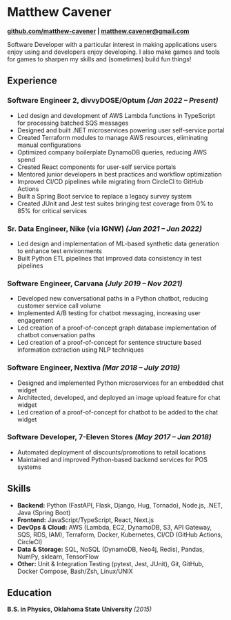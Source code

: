 # Matthew Cavener

**[github.com/matthew-cavener](https://github.com/matthew-cavener) | <matthew.cavener@gmail.com>**

Software Developer with a particular interest in making applications users enjoy using and developers enjoy developing. I also make games and tools for games to sharpen my skills and (sometimes) build fun things!

## Experience

### Software Engineer 2, divvyDOSE/Optum *(Jan 2022 – Present)*

- Led design and development of AWS Lambda functions in TypeScript for processing batched SQS messages
- Designed and built .NET microservices powering user self-service portal
- Created Terraform modules to manage AWS resources, eliminating manual configurations
- Optimized company boilerplate DynamoDB queries, reducing AWS spend
- Created React components for user-self service portals
- Mentored junior developers in best practices and workflow optimization
- Improved CI/CD pipelines while migrating from CircleCI to GitHub Actions
- Built a Spring Boot service to replace a legacy survey system
- Created JUnit and Jest test suites bringing test coverage from 0% to 85% for critical services

### Sr. Data Engineer, Nike (via IGNW) *(Jan 2021 – Jan 2022)*

- Led design and implementation of ML-based synthetic data generation to enhance test environments
- Built Python ETL pipelines that improved data consistency in test pipelines

### Software Engineer, Carvana *(July 2019 – Nov 2021)*

- Developed new conversational paths in a Python chatbot, reducing customer service call volume
- Implemented A/B testing for chatbot messaging, increasing user engagement
- Led creation of a proof-of-concept graph database implementation of chatbot conversation paths
- Led creation of a proof-of-concept for sentence structure based information extraction using NLP techniques

### Software Engineer, Nextiva *(Mar 2018 – July 2019)*

- Designed and implemented Python microservices for an embedded chat widget
- Architected, developed, and deployed an image upload feature for chat widget
- Led creation of a proof-of-concept for chatbot to be added to the chat widget

### Software Developer, 7-Eleven Stores *(May 2017 – Jan 2018)*

- Automated deployment of discounts/promotions to retail locations
- Maintained and improved Python-based backend services for POS systems

## Skills

- **Backend:** Python (FastAPI, Flask, Django, Hug, Tornado), Node.js, .NET, Java (Spring Boot)
- **Frontend:** JavaScript/TypeScript, React, Next.js
- **DevOps & Cloud:** AWS (Lambda, EC2, DynamoDB, S3, API Gateway, SQS, RDS, IAM), Terraform, Docker, Kubernetes, CI/CD (GitHub Actions, CircleCI)
- **Data & Storage:** SQL, NoSQL (DynamoDB, Neo4j, Redis), Pandas, NumPy, sklearn, TensorFlow
- **Other:** Unit & Integration Testing (pytest, Jest, JUnit), Git, GitHub, Docker Compose, Bash/Zsh, Linux/UNIX

## Education

**B.S. in Physics, Oklahoma State University** *(2015)*
